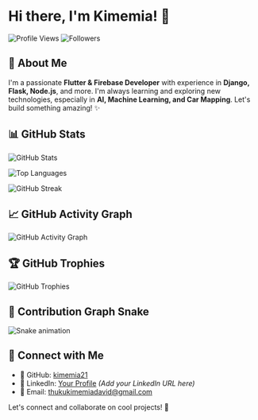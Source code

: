 # Hi there, I'm Kimemia! 👋

![Profile Views](https://komarev.com/ghpvc/?username=kimemia21&color=blue)
![Followers](https://img.shields.io/github/followers/kimemia21?style=social)

## 🚀 About Me
I'm a passionate **Flutter & Firebase Developer** with experience in **Django, Flask, Node.js**, and more. I'm always learning and exploring new technologies, especially in **AI, Machine Learning, and Car Mapping**. Let's build something amazing! ✨

## 📊 GitHub Stats
![GitHub Stats](https://github-readme-stats.vercel.app/api?username=kimemia21&show_icons=true&theme=radical)

![Top Languages](https://github-readme-stats.vercel.app/api/top-langs/?username=kimemia21&layout=compact&theme=radical)

![GitHub Streak](https://github-readme-streak-stats.herokuapp.com/?user=kimemia21&theme=radical)

## 📈 GitHub Activity Graph
![GitHub Activity Graph](https://github-readme-activity-graph.vercel.app/graph?username=kimemia21&theme=radical)

## 🏆 GitHub Trophies
![GitHub Trophies](https://github-profile-trophy.vercel.app/?username=kimemia21&theme=radical)

## 🐍 Contribution Graph Snake
![Snake animation](https://github.com/kimemia21/kimemia21/blob/output/github-contribution-grid-snake.svg)

## 💬 Connect with Me
- 🐙 GitHub: [kimemia21](https://github.com/kimemia21)
- 🔗 LinkedIn: [Your Profile](#) *(Add your LinkedIn URL here)*
- 📧 Email: thukukimemiadavid@gmail.com

Let's connect and collaborate on cool projects! 🚀
